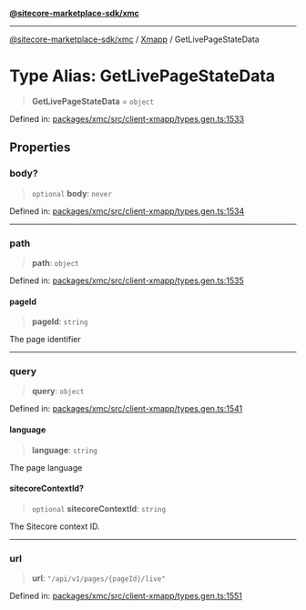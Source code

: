 [**@sitecore-marketplace-sdk/xmc**](../../../../README.md)

***

[@sitecore-marketplace-sdk/xmc](../../../../README.md) / [Xmapp](../README.md) / GetLivePageStateData

# Type Alias: GetLivePageStateData

> **GetLivePageStateData** = `object`

Defined in: [packages/xmc/src/client-xmapp/types.gen.ts:1533](https://github.com/Sitecore/marketplace-sdk/blob/main/packages/xmc/src/client-xmapp/types.gen.ts#L1533)

## Properties

### body?

> `optional` **body**: `never`

Defined in: [packages/xmc/src/client-xmapp/types.gen.ts:1534](https://github.com/Sitecore/marketplace-sdk/blob/main/packages/xmc/src/client-xmapp/types.gen.ts#L1534)

***

### path

> **path**: `object`

Defined in: [packages/xmc/src/client-xmapp/types.gen.ts:1535](https://github.com/Sitecore/marketplace-sdk/blob/main/packages/xmc/src/client-xmapp/types.gen.ts#L1535)

#### pageId

> **pageId**: `string`

The page identifier

***

### query

> **query**: `object`

Defined in: [packages/xmc/src/client-xmapp/types.gen.ts:1541](https://github.com/Sitecore/marketplace-sdk/blob/main/packages/xmc/src/client-xmapp/types.gen.ts#L1541)

#### language

> **language**: `string`

The page language

#### sitecoreContextId?

> `optional` **sitecoreContextId**: `string`

The Sitecore context ID.

***

### url

> **url**: `"/api/v1/pages/{pageId}/live"`

Defined in: [packages/xmc/src/client-xmapp/types.gen.ts:1551](https://github.com/Sitecore/marketplace-sdk/blob/main/packages/xmc/src/client-xmapp/types.gen.ts#L1551)
